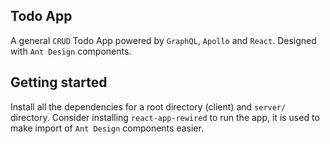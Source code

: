 ## Todo App

A general `CRUD` Todo App powered by `GraphQL`, `Apollo` and `React`. Designed with `Ant Design` components.

## Getting started

Install all the dependencies for a root directory (client) and `server/` directory. Consider installing `react-app-rewired` to run the app, it is used to make import of `Ant Design` components easier.